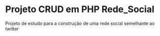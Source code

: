 # Projeto CRUD em PHP Rede_Social

Projeto de estudo para a construção de uma rede social  semelhante ao twitter

 
